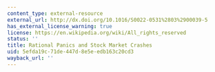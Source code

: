```yaml
---
content_type: external-resource
external_url: http://dx.doi.org/10.1016/S0022-0531%2803%2900039-5
has_external_license_warning: true
license: https://en.wikipedia.org/wiki/All_rights_reserved
status: ''
title: Rational Panics and Stock Market Crashes
uid: 5efda19c-71de-447d-8e5e-edb163c20cd3
wayback_url: ''
---
```

